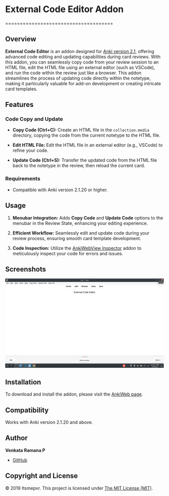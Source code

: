 # External Code Editor Addon

=====================================

## Overview

**External Code Editor** is an addon designed for [Anki version 2.1](https://apps.ankiweb.net/), offering advanced code editing and updating capabilities during card reviews. With this addon, you can seamlessly copy code from your review session to an HTML file, edit the HTML file using an external editor (such as VSCode), and run the code within the review just like a browser. This addon streamlines the process of updating code directly within the notetype, making it particularly valuable for add-on development or creating intricate card templates.

## Features

### Code Copy and Update

-   **Copy Code (Ctrl+C):** Create an HTML file in the `collection.media` directory, copying the code from the current notetype to the HTML file.

-   **Edit HTML File:** Edit the HTML file in an external editor (e.g., VSCode) to refine your code.

-   **Update Code (Ctrl+S):** Transfer the updated code from the HTML file back to the notetype in the review, then reload the current card.

### Requirements

-   Compatible with Anki version 2.1.20 or higher.

## Usage

1. **Menubar Integration:** Adds **Copy Code** and **Update Code** options to the menubar in the Review State, enhancing your editing experience.

2. **Efficient Workflow:** Seamlessly edit and update code during your review process, ensuring smooth card template development.

3. **Code Inspection:** Utilize the [AnkiWebView Inspector](https://ankiweb.net/shared/info/31746032) addon to meticulously inspect your code for errors and issues.

## Screenshots

![Screenshot](./screenshots/screenshot.png)

## Installation

To download and install the addon, please visit the [AnkiWeb page](https://ankiweb.net/shared/info/1732661953).

## Compatibility

Works with Anki version 2.1.20 and above.

## Author

**Venkata Ramana P**

-   [GitHub](https://github.com/itsmepvr)

## Copyright and License

© 2019 Itsmepvr. This project is licensed under [The MIT License (MIT)](LICENSE).
